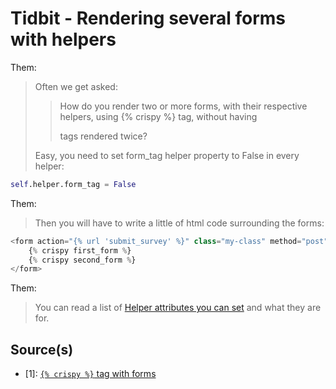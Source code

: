# Tidbit - Rendering several forms with helpers

Them:
> Often we get asked:
> > How do you render two or more forms, with their respective helpers, using {% crispy %} tag, without having <form> tags rendered twice?
>
> Easy, you need to set form_tag helper property to False in every helper:

```python
self.helper.form_tag = False
```

Them:
> Then you will have to write a little of html code surrounding the forms:

```python
<form action="{% url 'submit_survey' %}" class="my-class" method="post">
    {% crispy first_form %}
    {% crispy second_form %}
</form>
```

Them:
> You can read a list of [Helper attributes you can set](https://django-crispy-forms.readthedocs.io/en/2.0/form_helper.html#helper-attributes) and what they are for.

## Source(s)

- [1]: [`{% crispy %}` tag with forms](https://django-crispy-forms.readthedocs.io/en/2.0/crispy_tag_forms.html)
